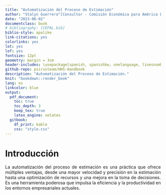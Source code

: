 ```yaml
--- 
title: "Automatización del Proceso de Estimación"
author: "Stalyn Guerrero^[Consultor - Comisión Económica para América Latina y el Caribe (CEPAL), guerrerostalyn@gmail.com]"
date: "2023-06-02"
documentclass: book
# bibliography: [CEPAL.bib]
biblio-style: apalike
link-citations: yes
colorlinks: yes
lot: yes
lof: yes
fontsize: 12pt
geometry: margin = 3cm
header-includes: \usepackage[spanish, spanishkw, onelanguage, linesnumbered]{algorithm2e}
github-repo: psirusteam/HHS-Handbook
description: "Automatización del Proceso de Estimación."
knit: "bookdown::render_book"
lang: es
linkcolor: blue
output:
  pdf_document:
    toc: true
    toc_depth: 3
    keep_tex: true
    latex_engine: xelatex
  gitbook:
    df_print: kable
    css: "style.css"
---
```





# Introducción 

<style>
.justify {
  text-align: justify;
}
</style>

<div class="justify">
La automatización del proceso de estimación es una práctica que ofrece múltiples ventajas, desde una mayor velocidad y precisión en la estimación hasta una optimización de recursos y una mejora en la toma de decisiones. Es una herramienta poderosa que impulsa la eficiencia y la productividad en los entornos empresariales actuales.
</div>
